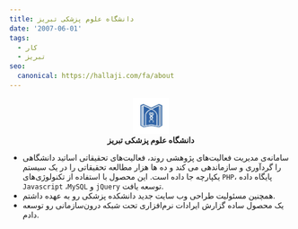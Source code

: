 ```yaml
---
title: دانشگاه علوم پزشکی تبریز
date: '2007-06-01'
tags:
  - کار
  - تبریز
seo:
  canonical: https://hallaji.com/fa/about
---
```

<p align='center'>
  <img src='/assets/stories/tbzmed.png' height='64'  /><br />
  <b>دانشگاه علوم پزشکی تبریز</b>
</p>

* سامانه‌ی مدیریت فعالیت‌های پژوهشی روند، فعالیت‌های تحقیقاتی اساتید دانشگاهی را گردآوری و سازماندهی می کند و ده ها هزار مطالعه تحقیقاتی را در یک سیستم یکپارچه جا داده است. این محصول با استفاده از تکنولوژی‌های ‍‍‍‍‍‍`PHP`، پایگاه داده `Javascript` ،`MySQL` و `jQuery` توسعه یافت.
* همچنین مسئولیت طراحی وب سایت جدید دانشکده پزشکی رو به عهده داشتم.
* یک محصول ساده گزارش ایرادات نرم‌افزاری تحت شبکه درون‌سازمانی رو توسعه دادم.




